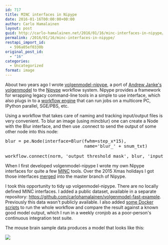 ```yaml
---
id: 717
title: MINC interfaces in Nipype
date: 2016-01-16T00:00:00+00:00
author: Carlo Hamalainen
layout: post
guid: http://carlo-hamalainen.net/2016/01/16/minc-interfaces-in-nipype/
permalink: /2016/01/16/minc-interfaces-in-nipype/
restapi_import_id:
  - 596a05ef0330b
original_post_id:
  - "16"
categories:
  - Uncategorized
format: image
---
```

About two years ago I wrote [volgenmodel-nipype](https://github.com/carlohamalainen/volgenmodel-nipype), a port of [Andrew Janke's volgenmodel](https://github.com/andrewjanke/volgenmodel) to the [Nipype](https://github.com/nipy/nipype) workflow system. Nipype provides a framework for wrapping legacy command-line tools in a simple to use interface, which also plugs in to a [workflow engine](http://www.mit.edu/~satra/nipype-nightly/users/plugins.html) that can run jobs on a multicore PC, IPython parallel, SGE/PBS, etc. 

Using a workflow that takes care of naming and tracking input/output files is very convenient. To blur an image (using mincblur) one can create a Node with the Blur interface, and then use .connect to send the output of some other node into this node: 

<pre>blur = pe.Node(interface=Blur(fwhm=step_x*15),
                              name='blur_' + snum_txt)

workflow.connect(norm, 'output_threshold_mask', blur, 'input_file')
</pre>

When I first developed volgenmodel-nipype I wrote my own Nipype interfaces for quite a few [MINC](https://github.com/BIC-MNI/minc-toolkit) tools. Over the 2015 Xmas holidays I got those interfaces [merged](https://github.com/nipy/nipype/pull/1304) into the master branch of Nipype. 

I took this opportunity to tidy up volgenmodel-nipype. There are no locally defined MINC interfaces. I added a public dataset, available in a separate repository: <https://github.com/carlohamalainen/volgenmodel-fast-example>. Previously this data wasn't publicly available. I also added [some Docker scripts](https://github.com/carlohamalainen/volgenmodel-nipype/tree/master/docker) to run the whole workflow and compare the result against a known good model output, which I run in a weekly cronjob as a poor-person's continuous integration test suite. 

The mouse brain sample data produces a model that looks like this: 

<img src="https://i0.wp.com/raw.githubusercontent.com/carlohamalainen/volgenmodel-fast-example/master/model-2016-01-09.png?w=1100&#038;ssl=1" data-recalc-dims="1" />